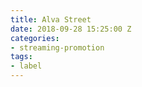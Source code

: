 ```yaml
---
title: Alva Street
date: 2018-09-28 15:25:00 Z
categories:
- streaming-promotion
tags:
- label
---
```


